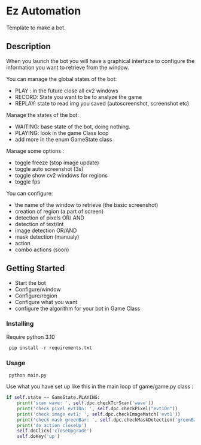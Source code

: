 # Ez Automation

Template to make a bot. 




## Description

When you launch the bot you will have a graphical interface to configure the information you want to retrieve from the window.  

You can manage the global states of the bot:
- PLAY : in the future close all cv2 windows
- RECORD: State you want to be to analyze the game
- REPLAY: state to read img you saved (autoscreenshot, screenshot etc)


Manage the states of the bot:
- WAITING: base state of the bot, doing nothing.
- PLAYING: look in the game Class loop
- add  more in the enum GameState class


Manage some options :
- toggle freeze (stop image update)
- toggle auto screenshot (3s)
- toggle show cv2 windows for regions
- toggle fps

You can configure:
- the name of the window to retrieve (the basic screenshot)
- creation of region (a part of screen)
- detection of pixels OR/ AND 
- detection of text/int 
- image detection OR/AND
- mask detection (manualy)
- action
- combo actions (soon)

## Getting Started

- Start the bot
- Configure/window 
- Configure/region
- Configure what you want 
- configure the algorithm for your bot in Game Class


### Installing

Require python 3.10
````shell
 pip install -r requirements.txt
````


### Usage

````shell
 python main.py
````

Use what you have set up like this in the main loop of game/game.py class :
````python
if self.state == GameState.PLAYING:
    print('scan wave: ', self.dpc.checkTcrScan('wave'))
    print('check pixel evt1On: ', self.dpc.checkPixel("evt1On"))
    print('check image evt1: ', self.dpc.checkImageMatch('evt1'))
    print('check mask greenBar: ', self.dpc.checkMaskDetection('greenBar'))
    print('do action closeUp')
    self.doClick('closeUpgrade')
    self.doKey('up')
````
